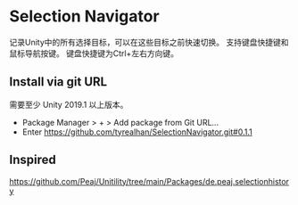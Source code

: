# Selection Navigator

记录Unity中的所有选择目标，可以在这些目标之前快速切换。
支持键盘快捷键和鼠标导航按键。
键盘快捷键为Ctrl+左右方向键。

## Install via git URL
需要至少 Unity 2019.1 以上版本。
- Package Manager > + > Add package from Git URL...
- Enter https://github.com/tyrealhan/SelectionNavigator.git#0.1.1

## Inspired
https://github.com/Peaj/Unitility/tree/main/Packages/de.peaj.selectionhistory